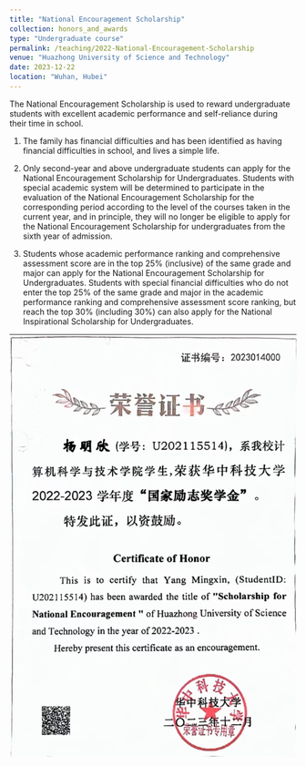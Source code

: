 ```yaml
---
title: "National Encouragement Scholarship"
collection: honors_and_awards
type: "Undergraduate course"
permalink: /teaching/2022-National-Encouragement-Scholarship
venue: "Huazhong University of Science and Technology"
date: 2023-12-22
location: "Wuhan, Hubei"
---
```


The National Encouragement Scholarship is used to reward undergraduate students with excellent academic performance and self-reliance during their time in school.

1. The family has financial difficulties and has been identified as having financial difficulties in school, and lives a simple life.

2. Only second-year and above undergraduate students can apply for the National Encouragement Scholarship for Undergraduates. Students with special academic system will be determined to participate in the evaluation of the National Encouragement Scholarship for the corresponding period according to the level of the courses taken in the current year, and in principle, they will no longer be eligible to apply for the National Encouragement Scholarship for undergraduates from the sixth year of admission.

3. Students whose academic performance ranking and comprehensive assessment score are in the top 25% (inclusive) of the same grade and major can apply for the National Encouragement Scholarship for Undergraduates. Students with special financial difficulties who do not enter the top 25% of the same grade and major in the academic performance ranking and comprehensive assessment score ranking, but reach the top 30% (including 30%) can also apply for the National Inspirational Scholarship for Undergraduates.

<img src='/images/2022-National-Encouragement-Scholarship.png'>

